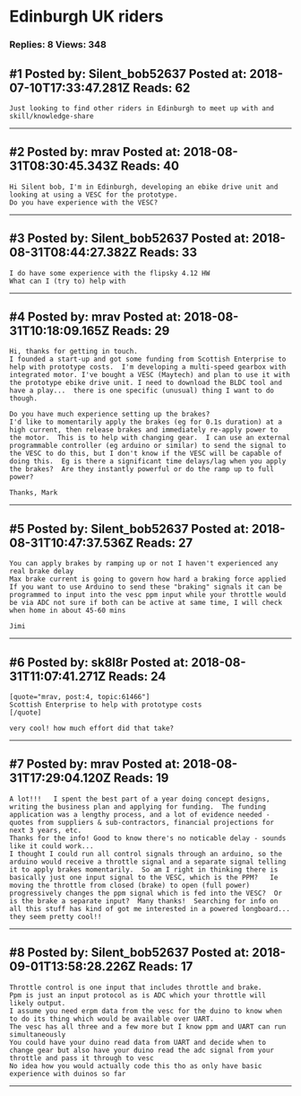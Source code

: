# Edinburgh UK riders

### Replies: 8 Views: 348

## \#1 Posted by: Silent_bob52637 Posted at: 2018-07-10T17:33:47.281Z Reads: 62

```
Just looking to find other riders in Edinburgh to meet up with and skill/knowledge-share
```

---
## \#2 Posted by: mrav Posted at: 2018-08-31T08:30:45.343Z Reads: 40

```
Hi Silent bob, I'm in Edinburgh, developing an ebike drive unit and looking at using a VESC for the prototype.  
Do you have experience with the VESC?
```

---
## \#3 Posted by: Silent_bob52637 Posted at: 2018-08-31T08:44:27.382Z Reads: 33

```
I do have some experience with the flipsky 4.12 HW 
What can I (try to) help with
```

---
## \#4 Posted by: mrav Posted at: 2018-08-31T10:18:09.165Z Reads: 29

```
Hi, thanks for getting in touch.
I founded a start-up and got some funding from Scottish Enterprise to help with prototype costs.  I'm developing a multi-speed gearbox with integrated motor. I've bought a VESC (Maytech) and plan to use it with the prototype ebike drive unit. I need to download the BLDC tool and have a play...  there is one specific (unusual) thing I want to do though.

Do you have much experience setting up the brakes?  
I'd like to momentarily apply the brakes (eg for 0.1s duration) at a high current, then release brakes and immediately re-apply power to the motor.  This is to help with changing gear.  I can use an external programmable controller (eg arduino or similar) to send the signal to the VESC to do this, but I don't know if the VESC will be capable of doing this.  Eg is there a significant time delays/lag when you apply the brakes?  Are they instantly powerful or do the ramp up to full power?

Thanks, Mark
```

---
## \#5 Posted by: Silent_bob52637 Posted at: 2018-08-31T10:47:37.536Z Reads: 27

```
You can apply brakes by ramping up or not I haven't experienced any real brake delay 
Max brake current is going to govern how hard a braking force applied
If you want to use Arduino to send these "braking" signals it can be programmed to input into the vesc ppm input while your throttle would be via ADC not sure if both can be active at same time, I will check when home in about 45-60 mins

Jimi
```

---
## \#6 Posted by: sk8l8r Posted at: 2018-08-31T11:07:41.271Z Reads: 24

```
[quote="mrav, post:4, topic:61466"]
Scottish Enterprise to help with prototype costs
[/quote]

very cool! how much effort did that take?
```

---
## \#7 Posted by: mrav Posted at: 2018-08-31T17:29:04.120Z Reads: 19

```
A lot!!!   I spent the best part of a year doing concept designs, writing the business plan and applying for funding.  The funding application was a lengthy process, and a lot of evidence needed - quotes from suppliers & sub-contractors, financial projections for next 3 years, etc.  
Thanks for the info! Good to know there's no noticable delay - sounds like it could work...
I thought I could run all control signals through an arduino, so the arduino would receive a throttle signal and a separate signal telling it to apply brakes momentarily.  So am I right in thinking there is basically just one input signal to the VESC, which is the PPM?   Ie moving the throttle from closed (brake) to open (full power) progressively changes the ppm signal which is fed into the VESC?  Or is the brake a separate input?  Many thanks!  Searching for info on all this stuff has kind of got me interested in a powered longboard...  they seem pretty cool!!
```

---
## \#8 Posted by: Silent_bob52637 Posted at: 2018-09-01T13:58:28.226Z Reads: 17

```
Throttle control is one input that includes throttle and brake.
Ppm is just an input protocol as is ADC which your throttle will likely output. 
I assume you need erpm data from the vesc for the duino to know when to do its thing which would be available over UART.
The vesc has all three and a few more but I know ppm and UART can run simultaneously
You could have your duino read data from UART and decide when to change gear but also have your duino read the adc signal from your throttle and pass it through to vesc
No idea how you would actually code this tho as only have basic experience with duinos so far
```

---
